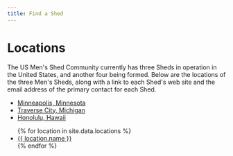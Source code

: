 ```yaml
---
title: Find a Shed
---
```

# Locations
The US Men's Shed Community currently has three Sheds in operation in the United States, and another four being formed. Below are the locations of the three Men's Sheds, along with a link to each Shed's web site and the email address of the primary contact for each Shed.

* [Minneapolis, Minnesota](Minneapolis,%20Minnesota.yaml)
* [Traverse City, Michigan](Traverse%20City,%20Michigan.yaml)
* [Honolulu, Hawaii](Honolulu,%20CHawaii.yaml)

<ul>
  {% for location in site.data.locations %}
    <li>
      <a href="{{ location.web }}">{{ location.name }}</a>
    </li>
  {% endfor %}
</ul>
